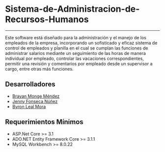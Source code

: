 # Sistema-de-Administracion-de-Recursos-Humanos
---
Este software está diseñado para la administración y el manejo de los empleados de la empresa, incorporando un sofisticado y eficaz sistema de control de empleados y planilla en el cual se cumplan las funciones de administrar salarios mediante un seguimiento de las horas de manera individual por empleado, controlar las vacaciones correspondientes, permitir una revisión y comentarios por empleado desde un supervisor a cargo, entre otras más funciones.

## Desarrolladores

* [Brayan Monge Méndez](http://github.com/bmongemendez)
* [Jenny Fonseca Núñez](http://github.com)
* [Byron Leal Mora](http://github.com)

## Requerimientos Mínimos

* ASP.Net Core >= 3.1
* ADO.NET Entity Framework Core >= 3.1.1
* MySQL Workbench >= 8.0.22
